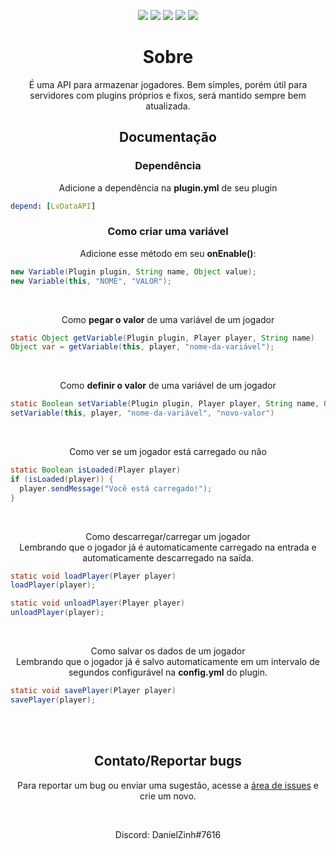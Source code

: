 <p align="center">
 <a href="https://github.com/LaivyTLife/DataAPI/issues"><img src="https://img.shields.io/github/issues/LaivyTLife/DataAPI?style=for-the-badge"></img></a>
 <a href="https://github.com/LaivyTLife/DataAPI/graphs/contributors"><img src="https://img.shields.io/github/contributors/LaivyTLife/DataAPI?style=for-the-badge"></img></a>
 <a href="https://github.com/LaivyTLife/DataAPI/blob/master/LICENSE"><img src="https://img.shields.io/github/license/LaivyTLife/DataAPI?style=for-the-badge"></img></a>
 <a><img src="https://img.shields.io/github/downloads/LaivyTLife/DataAPI/total?style=for-the-badge"></img></a>
 <a href="https://github.com/LaivyTLife/DataAPI/releases"><img src="https://img.shields.io/github/v/release/LaivyTLife/DataAPI?include_prereleases&style=for-the-badge"></img></a>
</p>

<h1 align="center">
    Sobre
</h1>

<p align="center">É uma API para armazenar jogadores. Bem simples, porém útil para servidores com plugins próprios e fixos, será mantido sempre bem atualizada.</p>

<h2 align="center">
    Documentação
</h2>

<h3 align="center">
    Dependência
</h3>

<p align="center">
    Adicione a dependência na <b>plugin.yml</b> de seu plugin
</p>

```yaml
depend: [LvDataAPI]
```

<h3 align="center">
    Como criar uma variável
</h3>

<p align="center">
    Adicione esse método em seu <b>onEnable()</b>:
</p>

```java
new Variable(Plugin plugin, String name, Object value);
new Variable(this, "NOME", "VALOR");
```

</br>
<p align="center">
    Como <b>pegar o valor</b> de uma variável de um jogador
</p>

```java
static Object getVariable(Plugin plugin, Player player, String name)
Object var = getVariable(this, player, "nome-da-variável");
```
</br>
<p align="center">
    Como <b>definir o valor</b> de uma variável de um jogador
</p>

```java
static Boolean setVariable(Plugin plugin, Player player, String name, Object value)
setVariable(this, player, "nome-da-variável", "novo-valor")
```

</br>
<p align="center">
    Como ver se um jogador está carregado ou não
</p>

```java
static Boolean isLoaded(Player player)
if (isLoaded(player)) {
  player.sendMessage("Você está carregado!");
}
```

</br>
<p align="center">
    Como descarregar/carregar um jogador
    </br>Lembrando que o jogador já é automaticamente carregado na entrada e automaticamente descarregado na saída.
</p>

```java
static void loadPlayer(Player player)
loadPlayer(player);

static void unloadPlayer(Player player)
unloadPlayer(player);
```

</br>
<p align="center">
    Como salvar os dados de um jogador
    </br>Lembrando que o jogador já é salvo automaticamente em um intervalo de segundos configurável na <b>config.yml</b> do plugin.
</p>

```java
static void savePlayer(Player player)
savePlayer(player);
```

</br>
</br>

<h2 align="center">
    Contato/Reportar bugs
</h2>

<p align="center">
    Para reportar um bug ou enviar uma sugestão, acesse a <a href="https://github.com/LaivyTLife/DataAPI/issues">área de issues</a> e crie um novo.
</p>
</br>
<p align="center">
 Discord: DanielZinh#7616
</p>
